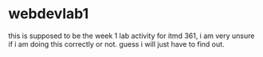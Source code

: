# webdevlab1
this is supposed to be the week 1 lab activity for itmd 361, i am very unsure if i am doing this correctly or not. guess i will just have to find out. 
